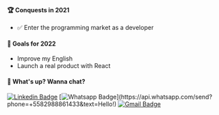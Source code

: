 <!--
**ArchimedesRocha/ArchimedesRocha** is a ✨ _special_ ✨ repository because its `README.md` (this file) appears on your GitHub profile.
-->

#### :trophy: Conquests in 2021
* :white_check_mark: Enter the programming market as a developer

#### :hocho: Goals for 2022
* Improve my English
* Launch a real product with React

#### :speech_balloon: What's up? Wanna chat?
[![Linkedin Badge](https://img.shields.io/badge/-LinkedIn-blue?style=flat-square&logo=Linkedin&logoColor=white&link=https://www.linkedin.com/in/archimedes-rocha-81334827/)](https://www.linkedin.com/in/archimedes-rocha-81334827/)
[![Whatsapp Badge](https://img.shields.io/badge/-Whatsapp-4CA143?style=flat-square&labelColor=4CA143&logo=whatsapp&logoColor=white&link=https://api.whatsapp.com/send?phone=+5582988861433&text=Hello!)](https://api.whatsapp.com/send?phone=+5582988861433&text=Hello!)
[![Gmail Badge](https://img.shields.io/badge/-Gmail-c14438?style=flat-square&logo=Gmail&logoColor=white&link=mailto:dev.archimedesrocha@gmail.com)](mailto:archimedes.redes@gmail.com)
